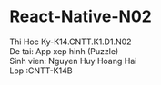 # React-Native-N02
Thi Hoc Ky-K14.CNTT.K1.D1.N02
</br> De tai: App xep hinh (Puzzle)
</br> Sinh vien: Nguyen Huy Hoang Hai
</br> Lop :CNTT-K14B
